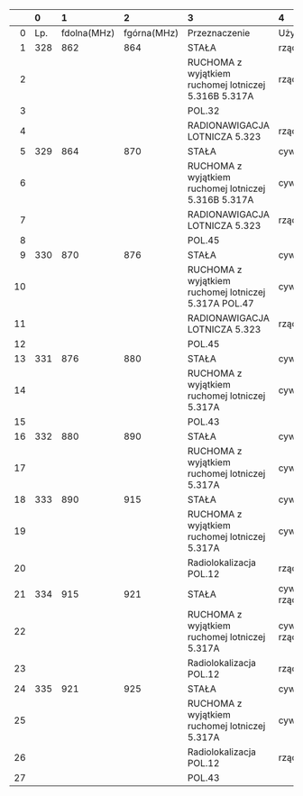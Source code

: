 |    | 0   | 1           | 2           | 3                                                    | 4               |
|---:|:----|:------------|:------------|:-----------------------------------------------------|:----------------|
|  0 | Lp. | fdolna(MHz) | fgórna(MHz) | Przeznaczenie                                        | Użytkowanie     |
|  1 | 328 | 862         | 864         | STAŁA                                                | rządowe         |
|  2 |     |             |             | RUCHOMA z wyjątkiem ruchomej lotniczej 5.316B 5.317A | rządowe         |
|  3 |     |             |             | POL.32                                               |                 |
|  4 |     |             |             | RADIONAWIGACJA LOTNICZA 5.323                        | rządowe         |
|  5 | 329 | 864         | 870         | STAŁA                                                | cywilne         |
|  6 |     |             |             | RUCHOMA z wyjątkiem ruchomej lotniczej 5.316B 5.317A | cywilne         |
|  7 |     |             |             | RADIONAWIGACJA LOTNICZA 5.323                        | rządowe         |
|  8 |     |             |             | POL.45                                               |                 |
|  9 | 330 | 870         | 876         | STAŁA                                                | cywilne         |
| 10 |     |             |             | RUCHOMA z wyjątkiem ruchomej lotniczej 5.317A POL.47 | cywilne         |
| 11 |     |             |             | RADIONAWIGACJA LOTNICZA 5.323                        | rządowe         |
| 12 |     |             |             | POL.45                                               |                 |
| 13 | 331 | 876         | 880         | STAŁA                                                | cywilne         |
| 14 |     |             |             | RUCHOMA z wyjątkiem ruchomej lotniczej 5.317A        | cywilne         |
| 15 |     |             |             | POL.43                                               |                 |
| 16 | 332 | 880         | 890         | STAŁA                                                | cywilne         |
| 17 |     |             |             | RUCHOMA z wyjątkiem ruchomej lotniczej 5.317A        | cywilne         |
| 18 | 333 | 890         | 915         | STAŁA                                                | cywilne         |
| 19 |     |             |             | RUCHOMA z wyjątkiem ruchomej lotniczej 5.317A        | cywilne         |
| 20 |     |             |             | Radiolokalizacja POL.12                              | rządowe         |
| 21 | 334 | 915         | 921         | STAŁA                                                | cywilno-rządowe |
| 22 |     |             |             | RUCHOMA z wyjątkiem ruchomej lotniczej 5.317A        | cywilno-rządowe |
| 23 |     |             |             | Radiolokalizacja POL.12                              | rządowe         |
| 24 | 335 | 921         | 925         | STAŁA                                                | cywilne         |
| 25 |     |             |             | RUCHOMA z wyjątkiem ruchomej lotniczej 5.317A        | cywilne         |
| 26 |     |             |             | Radiolokalizacja POL.12                              | rządowe         |
| 27 |     |             |             | POL.43                                               |                 |